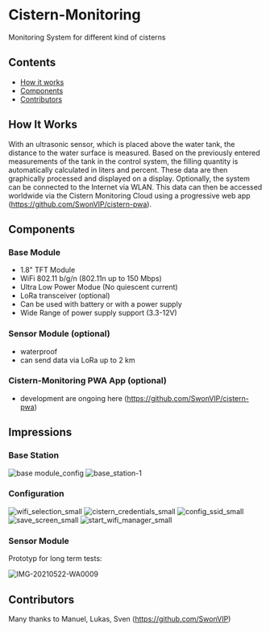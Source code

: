 # Cistern-Monitoring
Monitoring System for different kind of cisterns

## Contents
 - [How it works](#how-it-works)
 - [Components](#Components)
 - [Contributors](#contributions-and-thanks)

## How It Works
With an ultrasonic sensor, which is placed above the water tank, the distance to the water surface is measured. Based on the previously entered measurements of the tank in the control system, the filling quantity is automatically calculated in liters and percent. 
These data are then graphically processed and displayed on a display. Optionally, the system can be connected to the Internet via WLAN. This data can then be accessed worldwide via the Cistern Monitoring Cloud using a progressive web app (https://github.com/SwonVIP/cistern-pwa). 

## Components

### Base Module
- 1.8" TFT Module
- WiFi 802.11 b/g/n (802.11n up to 150 Mbps)
- Ultra Low Power Modue (No quiescent current)
- LoRa transceiver (optional)
- Can be used with battery or with a power supply
- Wide Range of power supply support (3.3-12V)

### Sensor Module (optional)
- waterproof
- can send data via LoRa up to 2 km

### Cistern-Monitoring PWA App (optional)
- development are ongoing here (https://github.com/SwonVIP/cistern-pwa)

## Impressions
### Base Station
![base module_config](https://user-images.githubusercontent.com/53577414/123509885-6e4ea700-d678-11eb-9bab-d060301b7269.png)
![base_station-1](https://user-images.githubusercontent.com/53577414/123509888-70186a80-d678-11eb-9461-dba977ae32a6.png)

### Configuration
![wifi_selection_small](https://user-images.githubusercontent.com/53577414/123509631-dc926a00-d676-11eb-8b7e-fe4994de1a33.png)
![cistern_credentials_small](https://user-images.githubusercontent.com/53577414/123509632-dd2b0080-d676-11eb-947a-ed56a5360bc9.png)
![config_ssid_small](https://user-images.githubusercontent.com/53577414/123509633-dd2b0080-d676-11eb-8d02-ec8cc4c2faaf.png)
![save_screen_small](https://user-images.githubusercontent.com/53577414/123509634-ddc39700-d676-11eb-97ab-e1c0acc8067b.png)
![start_wifi_manager_small](https://user-images.githubusercontent.com/53577414/123509635-ddc39700-d676-11eb-969a-f99d631ae56f.png)

### Sensor Module
Prototyp for long term tests:

![IMG-20210522-WA0009](https://user-images.githubusercontent.com/53577414/123509970-0056af80-d679-11eb-9b74-b49b226ecaf5.jpg)

## Contributors
Many thanks to 
Manuel,
Lukas,
Sven (https://github.com/SwonVIP)
